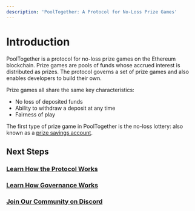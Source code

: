 ```yaml
---
description: 'PoolTogether: A Protocol for No-Loss Prize Games'
---
```


# Introduction

PoolTogether is a protocol for no-loss prize games on the Ethereum blockchain.  Prize games are pools of funds whose accrued interest is distributed as prizes.  The protocol governs a set of prize games and also enables developers to build their own.

Prize games all share the same key characteristics:

* No loss of deposited funds 
* Ability to withdraw a deposit at any time 
* Fairness of play

The first type of prize game in PoolTogether is the no-loss lottery: also known as a [prize savings account](https://en.wikipedia.org/wiki/Prize-linked_savings_account).

## Next Steps

### [Learn How the Protocol Works](protocol/overview.md)

### [Learn How Governance Works](governance/overview.md)

### [Join Our Community on Discord](https://discord.gg/5sjnHd)



